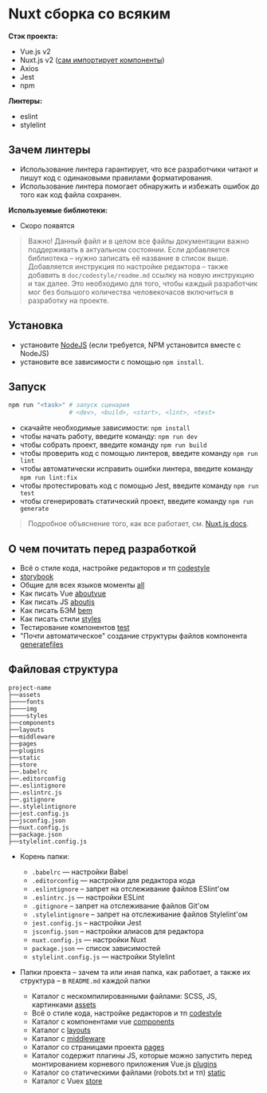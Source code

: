 # Nuxt сборка со всяким

__Стэк проекта:__
- Vue.js v2
- Nuxt.js v2 ([сам импортирует компоненты](doc/aboutvue/readme.md#импорт-компонентов))
- Axios
- Jest
- npm

__Линтеры:__
- eslint
- stylelint

## Зачем линтеры

* Использование линтера гарантирует, что все разработчики читают и пишут код с одинаковыми правилами форматирования.
* Использование линтера помогает обнаружить и избежать ошибок до того как код файла сохранен.

__Используемые библиотеки:__
- Скоро появятся

> Важно! Данный файл и в целом все файлы документации важно поддерживать в актуальном состоянии. Если добавляется библиотека – нужно записать её название в список выше. Добавляется инструкция по настройке редактора – также добавить в `doc/codestyle/readme.md` ссылку на новую инструкцию и так далее. Это необходимо для того, чтобы каждый разработчик мог без большого количества человекочасов включиться в разработку на проекте.

## Установка

* установите [NodeJS](https://nodejs.org/en/) (если требуется, NPM установится вместе c NodeJS)
* установите все зависимости с помощью `npm install`.

## Запуск

```bash
npm run "<task>" # запуск сценария
                 # <dev>, <build>, <start>, <lint>, <test>
```

* скачайте необходимые зависимости: `npm install`
* чтобы начать работу, введите команду: `npm run dev`
* чтобы собрать проект, введите команду `npm run build`
* чтобы проверить код с помощью линтеров, введите команду `npm run lint`
* чтобы автоматически исправить ошибки линтера, введите команду `npm run lint:fix`
* чтобы протестировать код с помощью Jest, введите команду `npm run test`
* чтобы сгенерировать статический проект, введите команду `npm run generate`

> Подробное объяснение того, как все работает, см. [Nuxt.js docs](https://nuxtjs.org).

## О чем почитать перед разработкой

* Всё о стиле кода, настройке редакторов и тп [codestyle](doc/codestyle/readme.md)
* [storybook](doc/storybook/readme.md)
* Общие для всех языков моменты [all](doc/all/readme.md)
* Как писать Vue [aboutvue](doc/aboutvue/readme.md)
* Как писать JS [aboutjs](doc/aboutjs/readme.md)
* Как писать БЭМ [bem](doc/bem/readme.md)
* Как писать стили [styles](doc/styles/readme.md)
* Тестирование компонентов [test](doc/test/readme.md)
* "Почти автоматическое" создание структуры файлов компонента [generatefiles](doc/generate/readme.md)

## Файловая структура

```
project-name
├──assets
├────fonts
├────img
├────styles
├──components
├──layouts
├──middleware
├──pages
├──plugins
├──static
├──store
├──.babelrc
├──.editorconfig
├──.eslintignore
├──.eslintrc.js
├──.gitignore
├──.stylelintignore
├──jest.config.js
├──jsconfig.json
├──nuxt.config.js
├──package.json
├──stylelint.config.js
```

* Корень папки:
    * `.babelrc` — настройки Babel
    * `.editorconfig` — настройки для редактора кода
    * `.eslintignore` – запрет на отслеживание файлов ESlint'ом
    * `.eslintrc.js` — настройки ESLint
    * `.gitignore` – запрет на отслеживание файлов Git'ом
    * `.stylelintignore` – запрет на отслеживание файлов Stylelint'ом
    * `jest.config.js` – настройки Jest
    * `jsconfig.json` – настройки алиасов для редактора
    * `nuxt.config.js` — настройки Nuxt
    * `package.json` — список зависимостей
    * `stylelint.config.js` — настройки Stylelint

* Папки проекта – зачем та или иная папка, как работает, а также их структура – в `README.md` каждой папки
    * Каталог с нескомпилированными файлами: SCSS, JS, картинками [assets](assets/readme.md)
    * Всё о стиле кода, настройке редакторов и тп [codestyle](codestyle/readme.md)
    * Каталог с компонентами vue [components](components/readme.md)
    * Каталог с [layouts](layouts/readme.md)
    * Каталог с [middleware](middleware/readme.md)
    * Каталог со страницами проекта [pages](pages/readme.md)
    * Каталог содержит плагины JS, которые можно запустить перед монтированием корневого приложения Vue.js [plugins](plugins/readme.md)
    * Каталог со статическими файлами (robots.txt и тп) [static](static/readme.md)
    * Каталог с Vuex [store](store/readme.md)
